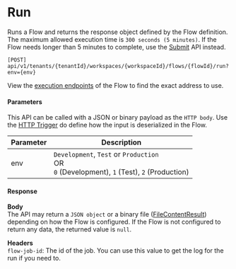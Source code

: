 # Run

Runs a Flow and returns the response object defined by the Flow definition.
The maximum allowed execution time is `300 seconds (5 minutes)`. If the Flow needs longer than 5 minutes to complete, use the [Submit](submit-long-running.md) API instead.

```http
[POST] api/v1/tenants/{tenantId}/workspaces/{workspaceId}/flows/{flowId}/run?env={env}
```

View the [execution endpoints](../../flows/execution-endpoints.md) of the Flow to find the exact address to use.

#### Parameters

This API can be called with a JSON or binary payload as the `HTTP body`. Use the [HTTP Trigger](../../triggers/http-trigger.md) do define how the input is deserialized in the Flow.

| Parameter      | Description            |
|----------------|------------------------|
| env            | `Development`, `Test` or `Production` <br/> OR <br/> `0` (Development), `1` (Test), `2` (Production) |

#### Response

**Body**  
The API may return a `JSON object` or a binary file ([FileContentResult](https://learn.microsoft.com/en-us/dotnet/api/microsoft.aspnetcore.mvc.filecontentresult)) depending on how the Flow is configured. If the Flow is not configured to return any data, the returned value is `null`.

**Headers**  
`flow-job-id`: The id of the job. You can use this value to get the log for the run if you need to. 